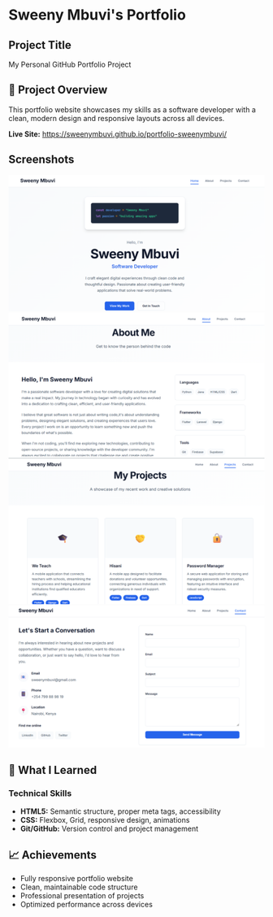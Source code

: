 # Sweeny Mbuvi's Portfolio

## Project Title
My Personal GitHub Portfolio Project

## 🎯 Project Overview
This portfolio website showcases my skills as a software developer with a clean, modern design and responsive layouts across all devices.

**Live Site:** https://sweenymbuvi.github.io/portfolio-sweenymbuvi/

## Screenshots
![Home Page](screenshots/home-page.png)
![About Page](screenshots/about-page.png)
![Projects Page](screenshots/projects-page.png)
![Contact Page](screenshots/contact-page.png)

## 🔧 What I Learned

### Technical Skills
- **HTML5:** Semantic structure, proper meta tags, accessibility
- **CSS:** Flexbox, Grid, responsive design, animations
- **Git/GitHub:** Version control and project management

## 📈 Achievements
- Fully responsive portfolio website
- Clean, maintainable code structure
- Professional presentation of projects
- Optimized performance across devices




